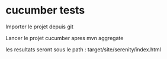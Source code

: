 # cucumber tests
Importer le projet depuis git

Lancer le projet cucumber apres mvn aggregate

les resultats seront sous le path : target/site/serenity/index.html
